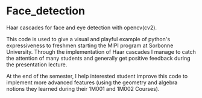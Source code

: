 # Face_detection

Haar cascades for face and eye detection with opencv(cv2).

This code is used to give a visual and playful example of python's expressiveness to freshmen 
starting the MIPI program at Sorbonne University. Through the implementation of Haar cascades
I manage to catch the attention of many students and generally get positive feedback during the 
presentation lecture.

At the end of the semester, I help interested student improve this code to implement more
advanced features (using the geometry and algebra notions they learned during their 
1M001 and 1M002 Courses).
